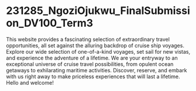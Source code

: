 # 231285_NgoziOjukwu_FinalSubmission_DV100_Term3
 This website provides a fascinating selection of extraordinary travel opportunities, all set against the alluring backdrop of cruise ship voyages. Explore our wide selection of one-of-a-kind voyages, set sail for new vistas, and experience the adventure of a lifetime. We are your entryway to an exceptional universe of cruise travel possibilities, from opulent ocean getaways to exhilarating maritime activities. Discover, reserve, and embark with us right away to make priceless experiences that will last a lifetime. Hello and welcome!
